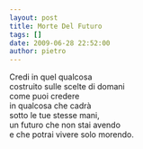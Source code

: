 ```yaml
---
layout: post
title: Morte Del Futuro
tags: []
date: 2009-06-28 22:52:00
author: pietro
---
```

Credi in quel qualcosa<br/>costruito sulle scelte di domani<br/>come puoi credere<br/>in qualcosa che cadrà<br/>sotto le tue stesse mani,<br/>un futuro che non stai avendo<br/>e che potrai vivere solo morendo.
